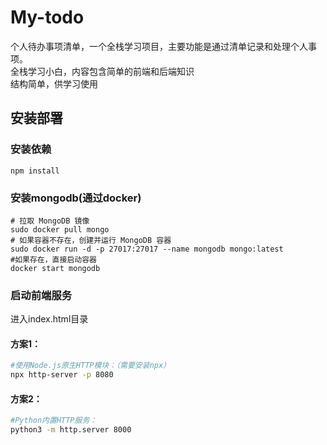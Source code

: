 
# My-todo
个人待办事项清单，一个全栈学习项目，主要功能是通过清单记录和处理个人事项。    
全栈学习小白，内容包含简单的前端和后端知识    
结构简单，供学习使用

## 安装部署
### 安装依赖
`npm install`
### 安装mongodb(通过docker)
```
# 拉取 MongoDB 镜像
sudo docker pull mongo   
# 如果容器不存在，创建并运行 MongoDB 容器
sudo docker run -d -p 27017:27017 --name mongodb mongo:latest
#如果存在，直接启动容器
docker start mongodb
```
### 启动前端服务
进入index.html目录

#### 方案1：
```bash
#使用Node.js原生HTTP模块：（需要安装npx）
npx http-server -p 8080
```
#### 方案2：
```bash
#Python内置HTTP服务：
python3 -m http.server 8000
```
